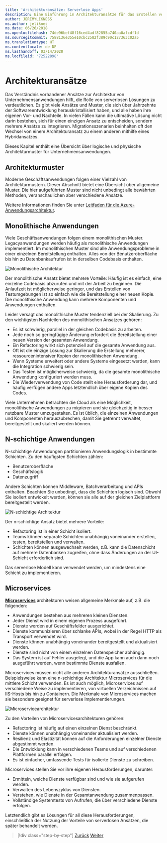 ```yaml
---
title: 'Architekturansätze: Serverlose Apps'
description: Eine Einführung in Architekturansätze für das Erstellen von cloudbasierten Unternehmensanwendungen, von n-schichtigen Architekturen bis hin zu serverlosen Lösungen.
author: JEREMYLIKNESS
ms.author: jeliknes
ms.date: 06/26/2018
ms.openlocfilehash: 74de96bef48f16ced4adf82855a740aa0afcdf1d
ms.sourcegitcommit: 7588136e355e10cbc2582f389c90c127363c02a5
ms.translationtype: HT
ms.contentlocale: de-DE
ms.lasthandoff: 03/14/2020
ms.locfileid: "72522898"
---
```

# <a name="architecture-approaches"></a>Architekturansätze

Das Verständnis vorhandener Ansätze zur Architektur von Unternehmensanwendungen hilft, die Rolle von serverlosen Lösungen zu verdeutlichen. Es gibt viele Ansätze und Muster, die sich über Jahrzehnte der Softwareentwicklung herauskristallisiert haben, und alle haben ihre eigenen Vor- und Nachteile. In vielen Fällen kann die ultimative Lösung nicht darin bestehen, sich für einen einzigen Ansatz zu entscheiden, sondern mehrere Ansätze zu integrieren. Migrationsszenarien beinhalten oft den Wechsel von einem Architekturansatz zu einem anderen mithilfe eines Hybridansatzes.

Dieses Kapitel enthält eine Übersicht über logische und physische Architekturmuster für Unternehmensanwendungen.

## <a name="architecture-patterns"></a>Architekturmuster

Moderne Geschäftsanwendungen folgen einer Vielzahl von Architekturmustern. Dieser Abschnitt bietet eine Übersicht über allgemeine Muster. Die hier aufgeführten Muster sind nicht unbedingt alle bewährten Methoden, veranschaulichen aber verschiedene Ansätze.

Weitere Informationen finden Sie unter [Leitfaden für die Azure-Anwendungsarchitektur](https://docs.microsoft.com/azure/architecture/guide/).

## <a name="monoliths"></a>Monolithische Anwendungen

Viele Geschäftsanwendungen folgen einem monolithischen Muster. Legacyanwendungen werden häufig als monolithische Anwendungen implementiert. Im monolithischen Muster sind alle Anwendungsprobleme in einer einzelnen Bereitstellung enthalten. Alles von der Benutzeroberfläche bis hin zu Datenbankaufrufen ist in derselben Codebasis enthalten.

![Monolithische Architektur](./media/monolith-architecture.png)

Der monolithische Ansatz bietet mehrere Vorteile: Häufig ist es einfach, eine einzelne Codebasis abzurufen und mit der Arbeit zu beginnen. Die Anlaufzeit ist möglicherweise geringer, und das Erstellen von Testumgebungen ist so einfach wie die Bereitstellung einer neuen Kopie. Die monolithische Anwendung kann mehrere Komponenten und Anwendungen enthalten.

Leider versagt das monolithische Muster tendenziell bei der Skalierung. Zu den wichtigsten Nachteilen des monolithischen Ansatzes gehören:

- Es ist schwierig, parallel in der gleichen Codebasis zu arbeiten.
- Jede noch so geringfügige Änderung erfordert die Bereitstellung einer neuen Version der gesamten Anwendung.
- Ein Refactoring wirkt sich potenziell auf die gesamte Anwendung aus.
- Oft ist die einzige Lösung zur Skalierung die Erstellung mehrerer, ressourcenintensiver Kopien der monolithischen Anwendung.
- Wenn Systeme erweitert oder andere Systeme eingesetzt werden, kann die Integration schwierig sein.
- Das Testen ist möglicherweise schwierig, da die gesamte monolithische Anwendung konfiguriert werden muss.
- Die Wiederverwendung von Code stellt eine Herausforderung dar, und häufig verfügen andere Apps letztendlich über eigene Kopien des Codes.

Viele Unternehmen betrachten die Cloud als eine Möglichkeit, monolithische Anwendungen zu migrieren und sie gleichzeitig in besser nutzbare Muster umzugestalten. Es ist üblich, die einzelnen Anwendungen und Komponenten herauszubrechen, damit Sie getrennt verwaltet, bereitgestellt und skaliert werden können.

## <a name="n-layer-applications"></a>N-schichtige Anwendungen

N-schichtige Anwendungen partitionieren Anwendungslogik in bestimmte Schichten. Zu den häufigsten Schichten zählen:

- Benutzeroberfläche
- Geschäftslogik
- Datenzugriff

Andere Schichten können Middleware, Batchverarbeitung und APIs enthalten. Beachten Sie unbedingt, dass die Schichten logisch sind. Obwohl Sie isoliert entwickelt werden, können sie alle auf der gleichen Zielplattform bereitgestellt werden.

![N-schichtige Architektur](./media/n-layer-architecture.png)

Der n-schichtige Ansatz bietet mehrere Vorteile:

- Refactoring ist in einer Schicht isoliert.
- Teams können separate Schichten unabhängig voneinander erstellen, testen, bereitstellen und verwalten.
- Schichten können ausgewechselt werden, z.B. kann die Datenschicht auf mehrere Datenbanken zugreifen, ohne dass Änderungen an der UI-Schicht erforderlich sind.

Das serverlose Modell kann verwendet werden, um mindestens eine Schicht zu implementieren.

## <a name="microservices"></a>Microservices

**[Microservices](https://docs.microsoft.com/azure/architecture/guide/architecture-styles/microservices)** architekturen weisen allgemeine Merkmale auf, z.B. die folgenden:

- Anwendungen bestehen aus mehreren kleinen Diensten.
- Jeder Dienst wird in einem eigenen Prozess ausgeführt.
- Dienste werden auf Geschäftsfelder ausgerichtet.
- Dienste kommunizieren über schlanke APIs, wobei in der Regel HTTP als Transport verwendet wird.
- Dienste können unabhängig voneinander bereitgestellt und aktualisiert werden.
- Dienste sind nicht von einem einzelnen Datenspeicher abhängig.
- Das System ist auf Fehler ausgelegt, und die App kann auch dann noch ausgeführt werden, wenn bestimmte Dienste ausfallen.

Microservices müssen nicht alle anderen Architekturansätze ausschließen. Beispielsweise kann eine n-schichtige Architektur Microservices für die mittlere Schicht verwenden. Es ist auch möglich, Microservices auf verschiedene Weise zu implementieren, von virtuellen Verzeichnissen auf IIS-Hosts bis hin zu Containern. Die Merkmale von Microservices machen sie besonders geeignet für serverlose Implementierungen.

![Microservicearchitektur](./media/microservices-architecture.png)

Zu den Vorteilen von Microservicesarchitekturen gehören:

- Refactoring ist häufig auf einen einzelnen Dienst beschränkt.
- Dienste können unabhängig voneinander aktualisiert werden.
- Resilienz und Elastizität können auf die Anforderungen einzelner Dienste abgestimmt werden.
- Die Entwicklung kann in verschiedenen Teams und auf verschiedenen Plattformen parallel erfolgen.
- Es ist einfacher, umfassende Tests für isolierte Dienste zu schreiben.

Microservices stellen Sie vor ihre eigenen Herausforderungen, darunter:

- Ermitteln, welche Dienste verfügbar sind und wie sie aufgerufen werden.
- Verwalten des Lebenszyklus von Diensten.
- Verstehen, wie Dienste in der Gesamtanwendung zusammenpassen.
- Vollständige Systemtests von Aufrufen, die über verschiedene Dienste erfolgen.

Letztendlich gibt es Lösungen für all diese Herausforderungen, einschließlich der Nutzung der Vorteile von serverlosen Ansätzen, die später behandelt werden.

>[!div class="step-by-step"]
>[Zurück](index.md)
>[Weiter](architecture-deployment-approaches.md)
